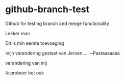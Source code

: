 # github-branch-test
Github for testing branch and merge functionality


Lekker man



Dit is min eerste toevoeging


mijn verandering gestest van Jeroen..... ~Pastaaaaaaa


verandering van mij

Ik probeer het ook



